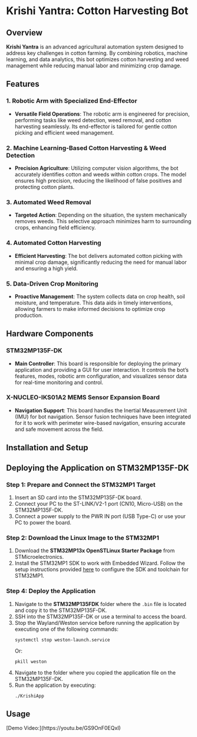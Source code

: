 <h1>Krishi Yantra: Cotton Harvesting Bot</h1>

<h2>Overview</h2>
<p><strong>Krishi Yantra</strong> is an advanced agricultural automation system designed to address key challenges in cotton farming. By combining robotics, machine learning, and data analytics, this bot optimizes cotton harvesting and weed management while reducing manual labor and minimizing crop damage.</p>

<h2>Features</h2>

<h3>1. Robotic Arm with Specialized End-Effector</h3>
<ul>
    <li><strong>Versatile Field Operations</strong>: The robotic arm is engineered for precision, performing tasks like weed detection, weed removal, and cotton harvesting seamlessly. Its end-effector is tailored for gentle cotton picking and efficient weed management.</li>
</ul>

<h3>2. Machine Learning-Based Cotton Harvesting & Weed Detection</h3>
<ul>
    <li><strong>Precision Agriculture</strong>: Utilizing computer vision algorithms, the bot accurately identifies cotton and weeds within cotton crops. The model ensures high precision, reducing the likelihood of false positives and protecting cotton plants.</li>
</ul>

<h3>3. Automated Weed Removal</h3>
<ul>
    <li><strong>Targeted Action</strong>: Depending on the situation, the system mechanically removes weeds. This selective approach minimizes harm to surrounding crops, enhancing field efficiency.</li>
</ul>

<h3>4. Automated Cotton Harvesting</h3>
<ul>
    <li><strong>Efficient Harvesting</strong>: The bot delivers automated cotton picking with minimal crop damage, significantly reducing the need for manual labor and ensuring a high yield.</li>
</ul>

<h3>5. Data-Driven Crop Monitoring</h3>
<ul>
    <li><strong>Proactive Management</strong>: The system collects data on crop health, soil moisture, and temperature. This data aids in timely interventions, allowing farmers to make informed decisions to optimize crop production.</li>
</ul>

<h2>Hardware Components</h2>

<h3>STM32MP135F-DK</h3>
<ul>
    <li><strong>Main Controller</strong>: This board is responsible for deploying the primary application and providing a GUI for user interaction. It controls the bot’s features, modes, robotic arm configuration, and visualizes sensor data for real-time monitoring and control.</li>
</ul>

<h3>X-NUCLEO-IKS01A2 MEMS Sensor Expansion Board</h3>
<ul>
    <li><strong>Navigation Support</strong>: This board handles the Inertial Measurement Unit (IMU) for bot navigation. Sensor fusion techniques have been integrated for it to work with  perimeter wire-based navigation, ensuring accurate and safe movement across the field.</li>
</ul>

<h2>Installation and Setup</h2>
<h2>Deploying the Application on STM32MP135F-DK</h2>

<h3>Step 1: Prepare and Connect the STM32MP1 Target</h3>
<ol>
  <li>Insert an SD card into the STM32MP135F-DK board.</li>
  <li>Connect your PC to the ST-LINK/V2-1 port (CN10, Micro-USB) on the STM32MP135F-DK.</li>
  <li>Connect a power supply to the PWR IN port (USB Type-C) or use your PC to power the board.</li>
</ol>

<h3>Step 2: Download the Linux Image to the STM32MP1</h3>
<ol>
  <li>Download the <strong>STM32MP13x OpenSTLinux Starter Package</strong> from STMicroelectronics.</li>
  <li>Install the STM32MP1 SDK to work with Embedded Wizard. Follow the setup instructions provided <a href="https://wiki.st.com/stm32mpu/wiki/Getting_started/STM32MP1_boards/STM32MP135x-DK/Develop_on_Arm%C2%AE_Cortex%C2%AE-A7">here</a> to configure the SDK and toolchain for STM32MP1.</li>
</ol>

<h3>Step 4: Deploy the Application</h3>
<ol>
  <li>Navigate to the <strong>STM32MP135FDK</strong> folder where the <code>.bin</code> file is located and copy it to the STM32MP135F-DK.</li>
  <li>SSH into the STM32MP135F-DK or use a terminal to access the board.</li>
  <li>Stop the Wayland/Weston service before running the application by executing one of the following commands:
    <pre><code>systemctl stop weston-launch.service</code></pre>
    Or:
    <pre><code>pkill weston</code></pre>
  </li>
  <li>Navigate to the folder where you copied the application file on the STM32MP135F-DK.</li>
  <li>Run the application by executing:
    <pre><code>./KrishiApp</code></pre>
  </li>
</ol>


<h2>Usage</h2>
<p>[Demo Video:](https://youtu.be/GS9OnF0EQxI)</p>

